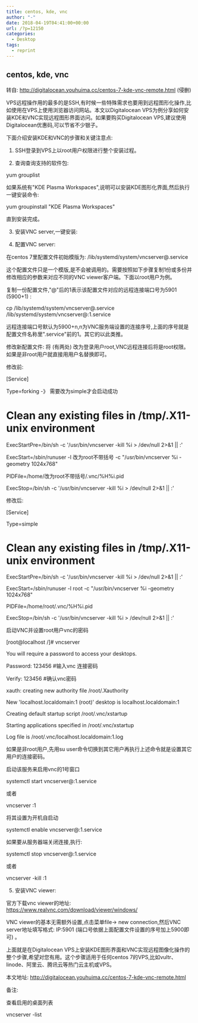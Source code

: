 ```yaml
---
title: centos, kde, vnc
author: "-"
date: 2018-04-19T04:41:00+00:00
url: /?p=12150
categories:
  - Desktop
tags:
  - reprint
---
```

## centos, kde, vnc
转自: http://digitalocean.youhuima.cc/centos-7-kde-vnc-remote.html (侵删) 

VPS远程操作用的最多的是SSH,有时候一些特殊需求也要用到远程图形化操作,比如使用在VPS上使用浏览器访问网站。本文以Digitalocean VPS为例分享如何安装KDE和VNC实现远程图形界面访问。如果要购买Digitalocean VPS,建议使用Digitalocean优惠码,可以节省不少银子。

下面介绍安装KDE和VNC的步骤和关键注意点: 
  
1. SSH登录到VPS上以root用户权限进行整个安装过程。
  
2. 查询查询支持的软件包: 
  
yum grouplist
  
如果系统有"KDE Plasma Workspaces",说明可以安装KDE图形化界面,然后执行一键安装命令: 
  
yum groupinstall "KDE Plasma Workspaces"
  
直到安装完成。

3. 安装VNC server,一键安装: 
  

4. 配置VNC server: 
  
在centos 7里配置文件初始模版为: /lib/systemd/system/vncserver@.service
  
这个配置文件只是一个模版,是不会被调用的。需要按照如下步骤复制1份或多份并修改相应的参数来对应不同的VNC viewer客户端。下面以root用户为例。

复制一份配置文件,"@"后的1表示该配置文件对应的远程连接端口号为5901 (5900+1) : 
  
cp /lib/systemd/system/vncserver@.service /lib/systemd/system/vncserver@:1.service
  
远程连接端口号默认为5900+n,n为VNC服务端设置的连接序号,上面的序号就是配置文件名称里".service"前的1。其它的以此类推。

修改新配置文件: 将 (有两处) 改为登录用户root,VNC远程连接后将是root权限。 如果是非root用户就直接用用户名替换即可。
  
修改前: 
  
[Service]
  
Type=forking -》 需要改为simple才会启动成功

# Clean any existing files in /tmp/.X11-unix environment

ExecStartPre=/bin/sh -c '/usr/bin/vncserver -kill %i > /dev/null 2>&1 || :'
  
ExecStart=/sbin/runuser -l 改为root不带括号 -c "/usr/bin/vncserver %i -geometry 1024x768"
  
PIDFile=/home/改为root不带括号/.vnc/%H%i.pid
  
ExecStop=/bin/sh -c '/usr/bin/vncserver -kill %i > /dev/null 2>&1 || :'

修改后: 
  
[Service]
  
Type=simple

# Clean any existing files in /tmp/.X11-unix environment

ExecStartPre=/bin/sh -c '/usr/bin/vncserver -kill %i > /dev/null 2>&1 || :'
  
ExecStart=/sbin/runuser -l root -c "/usr/bin/vncserver %i -geometry 1024x768"
  
PIDFile=/home/root/.vnc/%H%i.pid
  
ExecStop=/bin/sh -c '/usr/bin/vncserver -kill %i > /dev/null 2>&1 || :'

启动VNC并设置root用户vnc的密码
  
[root@localhost /]# vncserver
  
You will require a password to access your desktops.
  
Password: 123456 #输入vnc 连接密码
  
Verify: 123456 #确认vnc密码
  
xauth: creating new authority file /root/.Xauthority
  
New 'localhost.localdomain:1 (root)' desktop is localhost.localdomain:1
  
Creating default startup script /root/.vnc/xstartup
  
Starting applications specified in /root/.vnc/xstartup
  
Log file is /root/.vnc/localhost.localdomain:1.log
  
如果是非root用户,先用su user命令切换到其它用户再执行上述命令就是设置其它用户的连接密码。

启动该服务来启用vnc的1号窗口
  
systemctl start vncserver@:1.service
  
或者
  
vncserver :1

将其设置为开机自启动
  
systemctl enable vncserver@:1.service

如果要从服务器端关闭连接,执行: 
  
systemctl stop vncserver@:1.service
  
或者
  
vncserver -kill :1

5. 安装VNC viewer: 
  
官方下载vnc viewer的地址: https://www.realvnc.com/download/viewer/windows/

VNC viewer的基本无需额外设置,点击菜单file-> new connection,然后VNC server地址填写格式: IP:5901  (端口号依据上面配置文件设置的序号加上5900即可) 。

上面就是在Digitalocean VPS上安装KDE图形界面和VNC实现远程图像化操作的整个步骤,希望对您有用。这个步骤适用于任何centos 7的VPS,比如vultr、linode、阿里云、腾讯云等热门云主机或VPS。

本文地址: http://digitalocean.youhuima.cc/centos-7-kde-vnc-remote.html

备注: 

查看启用的桌面列表

vncserver -list